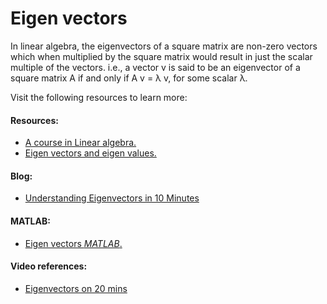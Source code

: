 # Eigen vectors
In linear algebra, the eigenvectors of a square matrix are non-zero vectors which when multiplied by the square matrix would result in just the scalar multiple of the vectors. i.e., a vector v is said to be an eigenvector of a square matrix A if and only if A v = λ v, for some scalar λ.


Visit the following resources to learn more:

#### Resources:
- [A course in Linear algebra.](https://math.libretexts.org/Bookshelves/Linear_Algebra/A_First_Course_in_Linear_Algebra_(Kuttler)/07%3A_Spectral_Theory/7.01%3A_Eigenvalues_and_Eigenvectors_of_a_Matrix)
- [Eigen vectors and eigen values.](https://www.youtube.com/watch?v=PFDu9oVAE-g)

#### Blog:
- [Understanding Eigenvectors in 10 Minutes](https://programmathically.com/eigenvectors/)



#### MATLAB:
- [Eigen vectors _MATLAB_.](https://www.geeksforgeeks.org/eigenvalues-and-eigenvectors-in-matlab/ "Geeks for geeks" )

#### Video references:
- [Eigenvectors on 20 mins](https://youtu.be/PFDu9oVAE-g)

